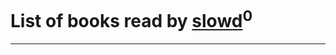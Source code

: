 # List of books read by [slowd](https://plus.google.com/u/0/103100437955997490081/)<sup>0</sup>
---

